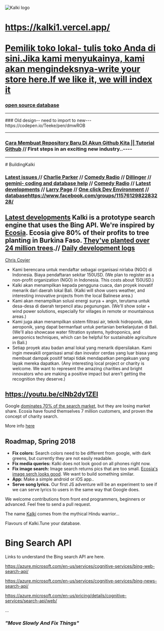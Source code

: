

![Kalki logo](https://cdn-images-1.medium.com/max/1600/1*m-MpgJyeVgkj1oscfJ5-rA.png)

# https://kalki1.vercel.app/<br><br> [Pemilik toko lokal- tulis toko Anda di sini.Jika kami menyukainya, kami akan mengindeksnya-write your store here.If we like it, we will index it](https://pad.riseup.net/p/UMe8eGIaeGaU3Cwq1lWx-keep)

### [open source database](https://github.com/Morningstar88/kalki-search/blob/master/myla.txt)
<hr>
### Old design-- need to import to new--- https://codepen.io/Teeke/pen/dmwROB

<hr>

### [Cara Membuat Repository Baru Di Akun Github Kita || Tutorial Github](https://www.youtube.com/watch?v=d5n_DgCHvWc) // First steps in an exciting new industry..----
<hr>
# BuildingKalki

### [Latest issues ](https://github.com/Morningstar88/kalki-search/issues) // [Charlie Parker](https://www.youtube.com/watch?v=3fgxyyrqZ-I) // [Comedy Radio](https://www.youtube.com/watch?v=ODkk4kmlX2s) // [Dillinger](https://dillinger.io/) // [gemini- coding and database help](https://gemini.google.com/) // [Comedy Radio](https://www.youtube.com/watch?v=ODkk4kmlX2s) // [Latest developments](https://github.com/Morningstar88/kalki-search/issues) // [Larry Page](https://c.ai/c/tHryhECiCDG6wGEgodblPenS_8SwWvcNVoryWZJyO6I) // [One click Dev Environment](https://www.one-tab.com/page/h9OeWm1gQ4eFNlfoh_G-6Q) // [database](https://github.com/Morningstar88/kalki-search/blob/master/myla.txt)https://www.facebook.com/groups/1157612982283228/
## [Latest developments](https://github.com/Morningstar88/kalki-search/issues) Kalki is a prototype search engine that uses the Bing API. We're inspired by [Ecosia](www.ecosia.org). Ecosia give 80% of their profits to tree planting in Burkina Faso. [They've planted over 24 million trees](https://info.ecosia.org/).// [Daily development logs](https://github.com/Morningstar88/kalki-search/issues/70)
[Chris Coyier](https://beta.character.ai/character-profile?source=recent-chats&char=g3-CnnTXEGbsSWhuTxdIYAP__bUpo7x1yzyg7Nr0KMs)


- Kami berencana untuk mendaftar sebagai organisasi nirlaba (NGO) di Indonesia. Biaya pendaftaran sekitar 150USD. (We plan to register as a non-profit organization (NGO) in Indonesia. This costs about 150USD.)
- Kalki akan menampilkan kepada pengguna cuaca, dan proyek inovatif menarik dari daerah lokal Bali. (Kalki will show users weather, and interesting innovative projects from the local Balinese area.)
- Kami akan menampilkan solusi energi surya + angin, terutama untuk desa-desa di daerah terpencil atau pegunungan. (We'll show solar + wind power solutions, especially for villages in remote or mountainous areas.)
- Kami juga akan menampilkan sistem filtrasi air, teknik hidroponik, dan aeroponik, yang dapat bermanfaat untuk pertanian berkelanjutan di Bali. (We'll also showcase water filtration systems, hydroponics, and aeroponics techniques, which can be helpful for sustainable agriculture in Bali.)
- Setiap proyek atau badan amal lokal yang menarik dipersilakan. Kami ingin mewakili organisasi amal dan inovator cerdas yang luar biasa yang membuat dampak positif tetapi tidak mendapatkan pengakuan yang layak mereka dapatkan. (Any interesting local project or charity is welcome. We want to represent the amazing charities and bright innovators who are making a positive impact but aren't getting the recognition they deserve.)
## https://youtu.be/clNb2dy1ZEI
Google [dominates 70% of the search market](https://www.smartinsights.com/search-engine-marketing/search-engine-statistics/), but they are losing market share. Ecosia have found themselves 7 million customers, and proven the concept of charity search.

More info [here](https://medium.com/@frodonomics/kalki-charity-search-engine-c2437a3802f5)


## Roadmap, Spring 2018
- **Fix colors:** Search colors need to be different from google, with dark greens, but currently they are not easily readable. 
- **Fix media queries:** Kalki does not look good on all phones right now.
- **Fix image search:** Image search returns pics that are too small. [Ecosia's image serch looks good](https://www.ecosia.org/images?q=image+search). We want to build something similar. 
- **App:** Make a simple android or iOS app..
- **Serve song lyrics.** Our first JS adventure will be an experiment to see if we can serve lyrics to users in the same way that Google does. 

We welcome contributions from front end programmers, beginners or advanced. Feel free to send a pull request.

The name [Kalki](https://en.wikipedia.org/wiki/Kalki) comes from the mythical Hindu warrior...

Flavours of Kalki.Tune your database.
# Bing Search API

Links to understand the Bing search API are here.

https://azure.microsoft.com/en-us/services/cognitive-services/bing-web-search-api/

https://azure.microsoft.com/en-us/services/cognitive-services/bing-news-search-api/

https://azure.microsoft.com/en-us/pricing/details/cognitive-services/search-api/web/

...

### *"Move Slowly And Fix Things"*
